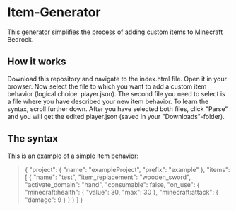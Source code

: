 # Item-Generator
This generator simplifies the process of adding custom items to Minecraft Bedrock.

## How it works
Download this repository and navigate to the index.html file. Open it in your browser. Now select the file to which you want to add a custom item behavior (logical choice: player.json). The second file you need to select is a file where you have described your new item behavior. To learn the syntax, scroll further down. After you have selected both files, click "Parse" and you will get the edited player.json (saved in your "Downloads"-folder).

## The syntax
This is an example of a simple item behavior:
>{
>	"project": {
		"name": "exampleProject",
		"prefix": "example"
	},
	"items": [
		{
			"name": "test",
			"item_replacement": "wooden_sword",
			"activate_domain": "hand",
			"consumable": false,
			"on_use": {
				"minecraft:health": {
					"value": 30,
					"max": 30
				},
				"minecraft:attack": {
					"damage": 9
				}
			}
		}
	]
}
